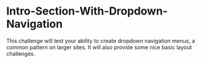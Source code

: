 # Intro-Section-With-Dropdown-Navigation
This challenge will test your ability to create dropdown navigation menus, a common pattern on larger sites. It will also provide some nice basic layout challenges.
